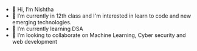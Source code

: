 - 👋 Hi, I’m Nishtha
- 👀 I’m currently in 12th class and I'm interested in learn to code and new emerging technologies.
- 🌱 I’m currently learning DSA
- 💞️ I’m looking to collaborate on Machine Learning, Cyber security and web development
